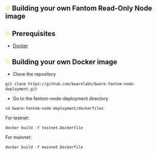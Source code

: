 ## ![alt text](/docs/BWARE-icon.png) Building your own Fantom Read-Only Node image

## ![alt text](/docs/BWARE-icon.png) Prerequisites
- [Docker](https://docs.docker.com/get-docker/)

## ![alt text](/docs/BWARE-icon.png) Building your own Docker image
- Clone the repository
```
git clone https://github.com/bwarelabs/bware-fantom-node-deployment.git
```
- Go to the fantom-node-deployment directory
```
cd bware-fantom-node-deployment/dockerfiles
```

For testnet:
```
docker build -f testnet.Dockerfile
```

For mainnet:
```
docker build -f mainnet.Dockerfile
```
